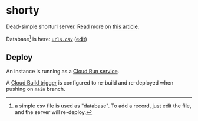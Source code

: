 # shorty

Dead-simple shorturl server. Read more on [this article](http://abernier.link/shorty-domain).

Database[^1] is here: [`urls.csv`](urls.csv) ([edit](https://github.com/abernier/shorty/edit/main/urls.csv))

[^1]: a simple csv file is used as "database". To add a record, just edit the file, and the server will re-deploy.

## Deploy

An instance is running as a [Cloud Run service](https://console.cloud.google.com/run?project=shorty-374613).

A [Cloud Build trigger](https://console.cloud.google.com/cloud-build/builds;region=global?query=trigger_id%3D%22ea039ede-69ce-47cf-b164-8a497e9c9628%22&project=shorty-374613) is configured to re-build and re-deployed when pushing on `main` branch.

